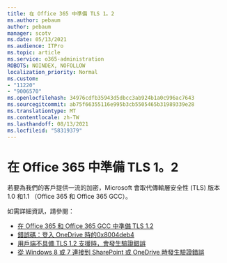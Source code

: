```yaml
---
title: 在 Office 365 中準備 TLS 1。2
ms.author: pebaum
author: pebaum
manager: scotv
ms.date: 05/13/2021
ms.audience: ITPro
ms.topic: article
ms.service: o365-administration
ROBOTS: NOINDEX, NOFOLLOW
localization_priority: Normal
ms.custom:
- "11220"
- "9006570"
ms.openlocfilehash: 34976cdfb35943d5dbcc3ab924b1a0c996ac7643
ms.sourcegitcommit: ab75f66355116e995b3cb5505465b31989339e28
ms.translationtype: MT
ms.contentlocale: zh-TW
ms.lasthandoff: 08/13/2021
ms.locfileid: "58319379"
---
```

# <a name="preparing-for-tls-12-in-office-365"></a>在 Office 365 中準備 TLS 1。2

若要為我們的客戶提供一流的加密，Microsoft 會取代傳輸層安全性 (TLS) 版本1.0 和1.1 （Office 365 和 Office 365 GCC）。 

如需詳細資訊，請參閱：

- [在 Office 365 和 Office 365 GCC 中準備 TLS 1.2](https://docs.microsoft.com/microsoft-365/compliance/prepare-tls-1.2-in-office-365)
- [錯誤碼：登入 OneDrive 時的0x8004deb4](https://support.microsoft.com/office/error-code-0x8004deb4-when-signing-in-to-onedrive-e8a8d97c-a87e-4dda-a67e-bae4fef05dcb)
- [用戶端不具備 TLS 1.2 支援時，會發生驗證錯誤](https://docs.microsoft.com/sharepoint/troubleshoot/administration/authentication-errors-tls12-support)
- [從 Windows 8 或 7 連接到 SharePoint 或 OneDrive 時發生驗證錯誤](https://docs.microsoft.com/sharepoint/troubleshoot/administration/authentication-errors-windows7)